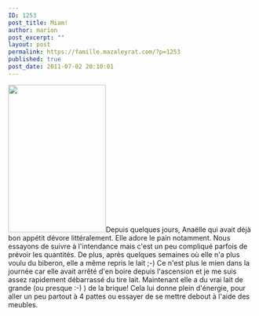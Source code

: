 ```yaml
---
ID: 1253
post_title: Miam!
author: marion
post_excerpt: ""
layout: post
permalink: https://famille.mazaleyrat.com/?p=1253
published: true
post_date: 2011-07-02 20:10:01
---
```

<a href="http://famille.mazaleyrat.com/wp-content/uploads/2011/07/13.jpg"><img src="http://famille.mazaleyrat.com/wp-content/uploads/2011/07/13-199x300.jpg" alt="" title="c&#039;est bon le pain" width="199" height="300" class="alignleft size-medium wp-image-1254" /></a>Depuis quelques jours, Anaëlle qui avait déjà bon appétit dévore littéralement. Elle adore le pain notamment. 
Nous essayons de suivre à l'intendance mais c'est un peu compliqué parfois de prévoir les quantités. 
De plus, après quelques semaines où elle n'a plus voulu du biberon, elle a même repris le lait ;-) Ce n'est plus le mien dans la journée car elle avait arrêté d'en boire depuis l'ascension et je me suis assez rapidement débarrassé du tire lait. Maintenant elle a du vrai lait de grande (ou presque :-) ) de la brique! Cela lui donne plein d'énergie, pour aller un peu partout à 4 pattes ou essayer de se mettre debout à l'aide des meubles.